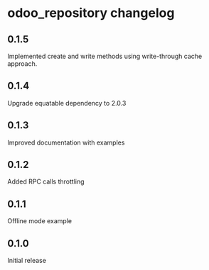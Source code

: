 # odoo_repository changelog

## 0.1.5

Implemented create and write methods using write-through cache approach.

## 0.1.4

Upgrade equatable dependency to 2.0.3

## 0.1.3

Improved documentation with examples

## 0.1.2

Added RPC calls throttling

## 0.1.1

Offline mode example

## 0.1.0

Initial release

